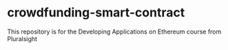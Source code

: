 # crowdfunding-smart-contract
This repository is for the Developing Applications on Ethereum course from Pluralsight
